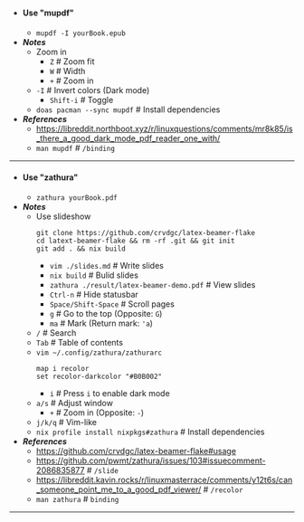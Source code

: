 - #### Use "mupdf"
    - `mupdf -I yourBook.epub`
- ***Notes***
    - Zoom in
        - `Z` # Zoom fit
        - `W` # Width
        - `+` # Zoom in
    - `-I` # Invert colors (Dark mode)
        - `Shift-i` # Toggle
    - `doas pacman --sync mupdf` # Install dependencies
- ***References***
    - https://libreddit.northboot.xyz/r/linuxquestions/comments/mr8k85/is_there_a_good_dark_mode_pdf_reader_one_with/
    - `man mupdf` # `/binding`
- ---
- #### Use "zathura"
    - `zathura yourBook.pdf`
- ***Notes***
    - Use slideshow
      ```
      git clone https://github.com/crvdgc/latex-beamer-flake
      cd latext-beamer-flake && rm -rf .git && git init
      git add . && nix build
      ```
        - `vim ./slides.md` # Write slides
        - `nix build` # Bulid slides
        - `zathura ./result/latex-beamer-demo.pdf` # View slides
        - `Ctrl-n` # Hide statusbar
        - `Space/Shift-Space` # Scroll pages
        - `g` # Go to the top (Opposite: `G`)
        - `ma` # Mark (Return mark: `'a`)
    - `/` # Search
    - `Tab` # Table of contents
    - `vim ~/.config/zathura/zathurarc`
      ```
      map i recolor
      set recolor-darkcolor "#B0B002"
      ```
        - `i` # Press `i` to enable dark mode
    - `a/s` # Adjust window
        - `+` # Zoom in (Opposite: `-`)
    - `j/k/q` # Vim-like
    - `nix profile install nixpkgs#zathura` # Install dependencies
- ***References***
    - https://github.com/crvdgc/latex-beamer-flake#usage
    - https://github.com/pwmt/zathura/issues/103#issuecomment-2086835877 # `/slide`
    - https://libreddit.kavin.rocks/r/linuxmasterrace/comments/y12t6s/can_someone_point_me_to_a_good_pdf_viewer/ # `/recolor`
    - `man zathura` # `binding`
- ---
